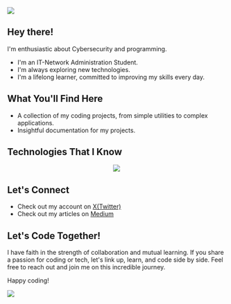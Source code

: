 <!--horizontal divider(gradiant)-->
<img src="https://user-images.githubusercontent.com/73097560/115834477-dbab4500-a447-11eb-908a-139a6edaec5c.gif">

## Hey there!

I'm enthusiastic about Cybersecurity and programming.
-  I'm an IT-Network Administration Student.
-  I'm always exploring new technologies.
-  I'm a lifelong learner, committed to improving my skills every day.


## What You'll Find Here

-  A collection of my coding projects, from simple utilities to complex applications.
-  Insightful documentation for my projects.


## Technologies That I Know

<!--tech stack icons-->
<p align="center">
  <a href="https://skillicons.dev">
    <img src="https://skillicons.dev/icons?i=py,html,js,ruby,php,powershell,bash,mysql,nodejs,git,docker,vscode,windows,linux&perline=7" />
  </a>
</p>


## Let's Connect

-  Check out my account on [X(Twitter)](https://x.com/0xKnoty)
-  Check out my articles on [Medium](https://medium.com/@0xKnoty)


## Let's Code Together!

I have faith in the strength of collaboration and mutual learning. If you share a passion for coding or tech, let's link up, learn, and code side by side. Feel free to reach out and join me on this incredible journey.

Happy coding!


<!--horizontal divider(gradiant)-->
<img src="https://user-images.githubusercontent.com/73097560/115834477-dbab4500-a447-11eb-908a-139a6edaec5c.gif">
